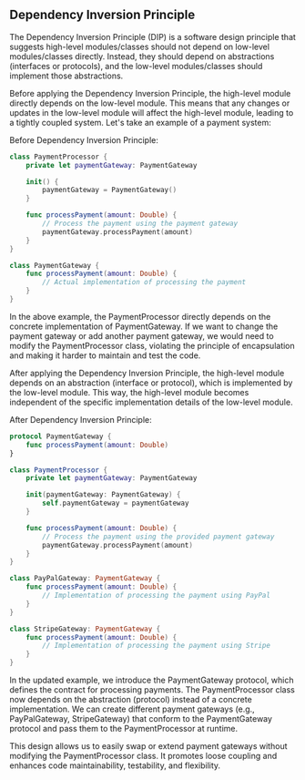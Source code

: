 ## Dependency Inversion Principle

The Dependency Inversion Principle (DIP) is a software design principle that suggests high-level modules/classes should not depend on low-level modules/classes directly. Instead, they should depend on abstractions (interfaces or protocols), and the low-level modules/classes should implement those abstractions.

Before applying the Dependency Inversion Principle, the high-level module directly depends on the low-level module. This means that any changes or updates in the low-level module will affect the high-level module, leading to a tightly coupled system. Let's take an example of a payment system:

Before Dependency Inversion Principle:

```swift
class PaymentProcessor {
    private let paymentGateway: PaymentGateway

    init() {
        paymentGateway = PaymentGateway()
    }

    func processPayment(amount: Double) {
        // Process the payment using the payment gateway
        paymentGateway.processPayment(amount)
    }
}

class PaymentGateway {
    func processPayment(amount: Double) {
        // Actual implementation of processing the payment
    }
}
```
In the above example, the PaymentProcessor directly depends on the concrete implementation of PaymentGateway. If we want to change the payment gateway or add another payment gateway, we would need to modify the PaymentProcessor class, violating the principle of encapsulation and making it harder to maintain and test the code.

After applying the Dependency Inversion Principle, the high-level module depends on an abstraction (interface or protocol), which is implemented by the low-level module. This way, the high-level module becomes independent of the specific implementation details of the low-level module.

After Dependency Inversion Principle:

```swift
protocol PaymentGateway {
    func processPayment(amount: Double)
}

class PaymentProcessor {
    private let paymentGateway: PaymentGateway

    init(paymentGateway: PaymentGateway) {
        self.paymentGateway = paymentGateway
    }

    func processPayment(amount: Double) {
        // Process the payment using the provided payment gateway
        paymentGateway.processPayment(amount)
    }
}

class PayPalGateway: PaymentGateway {
    func processPayment(amount: Double) {
        // Implementation of processing the payment using PayPal
    }
}

class StripeGateway: PaymentGateway {
    func processPayment(amount: Double) {
        // Implementation of processing the payment using Stripe
    }
}
```

In the updated example, we introduce the PaymentGateway protocol, which defines the contract for processing payments. The PaymentProcessor class now depends on the abstraction (protocol) instead of a concrete implementation. We can create different payment gateways (e.g., PayPalGateway, StripeGateway) that conform to the PaymentGateway protocol and pass them to the PaymentProcessor at runtime.

This design allows us to easily swap or extend payment gateways without modifying the PaymentProcessor class. It promotes loose coupling and enhances code maintainability, testability, and flexibility.


